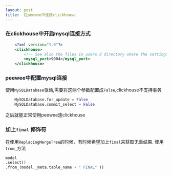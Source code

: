 ```yaml
---
layout: post
title:  在peewee中连接clickhouse
---
```



### 在clickhouse中开启mysql连接方式
```xml
    <?xml version="1.0"?>
    <clickhouse>
        <!-- See also the files in users.d directory where the settings can be overridden. -->
        <mysql_port>9004</mysql_port>
    </clickhouse>
```

### peewee中配置mysql连接
使用`MySQLDatabase`驱动,需要将这两个参数配置成`False`,clickhouse不支持事务
```python
    MySQLDatabase.for_update = False
    MySQLDatabase.commit_select = False
```
之后就能正常使用peewee连clickhouse
### 加上`final` 修饰符
在使用`ReplacingMergeTree`的时候，有时候希望加上`final`来获取无重结果.
使用`from_`方法

```python
model
.select()
.from_(model._meta.table_name + " FINAL" ))
```
